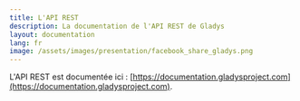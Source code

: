 ```yaml
---
title: L'API REST
description: La documentation de l'API REST de Gladys 
layout: documentation
lang: fr
image: /assets/images/presentation/facebook_share_gladys.png
---
```


L'API REST est documentée ici : [https://documentation.gladysproject.com](https://documentation.gladysproject.com).    